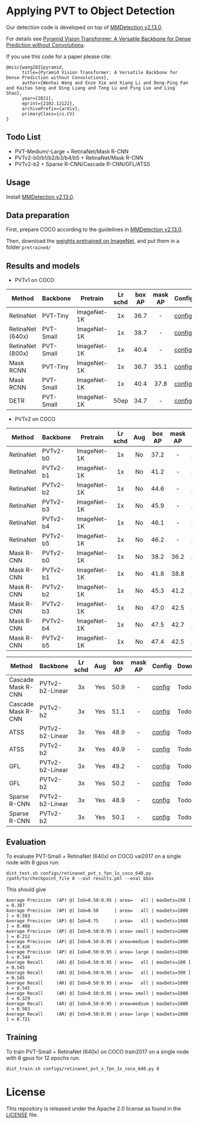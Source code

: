 # Applying PVT to Object Detection

Our detection code is developed on top of [MMDetection v2.13.0](https://github.com/open-mmlab/mmdetection/tree/v2.13.0).

For details see [Pyramid Vision Transformer: A Versatile Backbone for Dense Prediction without Convolutions](https://arxiv.org/pdf/2102.12122.pdf). 

If you use this code for a paper please cite:

```
@misc{wang2021pyramid,
      title={Pyramid Vision Transformer: A Versatile Backbone for Dense Prediction without Convolutions}, 
      author={Wenhai Wang and Enze Xie and Xiang Li and Deng-Ping Fan and Kaitao Song and Ding Liang and Tong Lu and Ping Luo and Ling Shao},
      year={2021},
      eprint={2102.12122},
      archivePrefix={arXiv},
      primaryClass={cs.CV}
}
```

## Todo List
- PVT-Medium/-Large + RetinaNet/Mask R-CNN
- PVTv2-b0/b1/b2/b3/b4/b5 + RetinaNet/Mask R-CNN
- PVTv2-b2 + Sparse R-CNN/Cascade R-CNN/GFL/ATSS


## Usage

Install [MMDetection v2.13.0](https://github.com/open-mmlab/mmdetection/tree/v2.13.0).


## Data preparation

First, prepare COCO according to the guidelines in [MMDetection v2.13.0](https://github.com/open-mmlab/mmdetection/tree/v2.13.0).

Then, download the [weights pretrained on ImageNet](../classification/README.md), and put them in a folder `pretrained/`

## Results and models

- PVTv1 on COCO

| Method           | Backbone  | Pretrain    | Lr schd | box AP | mask AP | Config                                               | Download                                                                                    |
|------------------|-----------|-------------|:-------:|:------:|:-------:|------------------------------------------------------|---------------------------------------------------------------------------------------------|
| RetinaNet        | PVT-Tiny  | ImageNet-1K |    1x   |  36.7  |    -    | [config](configs/retinanet_pvt_t_fpn_1x_coco.py)     | Todo.                                                                                       |
| RetinaNet (640x) | PVT-Small | ImageNet-1K |    1x   |  38.7  |    -    | [config](configs/retinanet_pvt_s_fpn_1x_coco_640.py) | [model](https://drive.google.com/file/d/1L5wh2rYsVnuC_CEeFE6yMhU1kENt2gnk/view?usp=sharing) |
| RetinaNet (800x) | PVT-Small | ImageNet-1K |    1x   |  40.4  |    -    | [config](configs/retinanet_pvt_s_fpn_1x_coco.py)     | [model](https://drive.google.com/file/d/1U02ngyT_IYxS8SlU3WXf5r0TFsoBE3Lm/view?usp=sharing) |
| Mask RCNN        | PVT-Tiny  | ImageNet-1K |    1x   |  36.7  |   35.1  | [config](configs/mask_rcnn_pvt_t_fpn_1x_coco.py)     | Todo.                                                                                       |
| Mask RCNN        | PVT-Small | ImageNet-1K |    1x   |  40.4  |   37.8  | [config](configs/mask_rcnn_pvt_s_fpn_1x_coco.py)     | Todo.                                                                                       |
| DETR             | PVT-Small | ImageNet-1K |   50ep  |  34.7  |    -    | [config](configs/detr_pvt_s_8x2_50ep_coco.py)        | Todo.                                                                                       |

- PVTv2 on COCO


| Method     | Backbone | Pretrain    | Lr schd | Aug | box AP | mask AP | Config                                               | Download |
|------------|----------|-------------|:-------:|:---:|:------:|:-------:|------------------------------------------------------|----------|
| RetinaNet  | PVTv2-b0 | ImageNet-1K |    1x   |  No |  37.2  |    -    | [config](configs/retinanet_pvt_v2_b0_fpn_1x_coco.py) | Todo.    |
| RetinaNet  | PVTv2-b1 | ImageNet-1K |    1x   |  No |  41.2  |    -    | [config](configs/retinanet_pvt_v2_b1_fpn_1x_coco.py) | Todo.    |
| RetinaNet  | PVTv2-b2 | ImageNet-1K |    1x   |  No |  44.6  |    -    | [config](configs/retinanet_pvt_v2_b2_fpn_1x_coco.py) | Todo.    |
| RetinaNet  | PVTv2-b3 | ImageNet-1K |    1x   |  No |  45.9  |    -    | [config](configs/retinanet_pvt_v2_b3_fpn_1x_coco.py) | Todo.    |
| RetinaNet  | PVTv2-b4 | ImageNet-1K |    1x   |  No |  46.1  |    -    | [config](configs/retinanet_pvt_v2_b4_fpn_1x_coco.py) | Todo.    |
| RetinaNet  | PVTv2-b5 | ImageNet-1K |    1x   |  No |  46.2  |    -    | [config](configs/retinanet_pvt_v2_b5_fpn_1x_coco.py) | Todo.    |
| Mask R-CNN | PVTv2-b0 | ImageNet-1K |    1x   |  No |  38.2  |   36.2  | [config](configs/mask_rcnn_pvt_v2_b0_fpn_1x_coco.py) | Todo.    |
| Mask R-CNN | PVTv2-b1 | ImageNet-1K |    1x   |  No |  41.8  |   38.8  | [config](configs/mask_rcnn_pvt_v2_b1_fpn_1x_coco.py) | Todo.    |
| Mask R-CNN | PVTv2-b2 | ImageNet-1K |    1x   |  No |  45.3  |   41.2  | [config](configs/mask_rcnn_pvt_v2_b2_fpn_1x_coco.py) | Todo.    |
| Mask R-CNN | PVTv2-b3 | ImageNet-1K |    1x   |  No |  47.0  |   42.5  | [config](configs/mask_rcnn_pvt_v2_b3_fpn_1x_coco.py) | Todo.    |
| Mask R-CNN | PVTv2-b4 | ImageNet-1K |    1x   |  No |  47.5  |   42.7  | [config](configs/mask_rcnn_pvt_v2_b4_fpn_1x_coco.py) | Todo.    |
| Mask R-CNN | PVTv2-b5 | ImageNet-1K |    1x   |  No |  47.4  |   42.5  | [config](configs/mask_rcnn_pvt_v2_b5_fpn_1x_coco.py) | Todo.    |


| Method        | Backbone        | Lr schd | Aug | box AP | mask AP | Config     | Download |
|---------------|-----------------|:-------:|:---:|:------:|:-------:|------------|----------|
| Cascade Mask R-CNN | PVTv2-b2-Linear |    3x   | Yes |  50.9  |    -    | [config](configs/cascade_mask_rcnn_pvt_v2_b2_li_fpn_3x_mstrain_fp16.py) | Todo.    |
| Cascade Mask R-CNN | PVTv2-b2        |    3x   | Yes |  51.1  |    -    | [config](configs/cascade_mask_rcnn_pvt_v2_b2_fpn_3x_mstrain_fp16.py) | Todo.    |
| ATSS          | PVTv2-b2-Linear |    3x   | Yes |  48.9  |    -    | [config](configs/atss_pvt_v2_b2_li_fpn_3x_mstrain_fp16.py) | Todo.    |
| ATSS          | PVTv2-b2        |    3x   | Yes |  49.9  |    -    | [config](configs/atss_pvt_v2_b2_fpn_3x_mstrain_fp16.py) | Todo.    |
| GFL           | PVTv2-b2-Linear |    3x   | Yes |  49.2  |    -    | [config](configs/gfl_pvt_v2_b2_fpn_li_3x_mstrain_fp16.py) | Todo.    |
| GFL           | PVTv2-b2        |    3x   | Yes |  50.2  |    -    | [config](configs/gfl_pvt_v2_b2_fpn_3x_mstrain_fp16.py) | Todo.    |
| Sparse R-CNN  | PVTv2-b2-Linear |    3x   | Yes |  48.9  |    -    | [config](configs/sparse_rcnn_pvt_v2_b2_li_fpn_300_proposals_crop_mstrain_480-800_3x_coco.py) | Todo.    |
| Sparse R-CNN  | PVTv2-b2        |    3x   | Yes |  50.1  |    -    | [config](configs/sparse_rcnn_pvt_v2_b2_fpn_300_proposals_crop_mstrain_480-800_3x_coco.py) | Todo.    |


## Evaluation
To evaluate PVT-Small + RetinaNet (640x) on COCO val2017 on a single node with 8 gpus run:
```
dist_test.sh configs/retinanet_pvt_s_fpn_1x_coco_640.py /path/to/checkpoint_file 8 --out results.pkl --eval bbox
```
This should give
```
Average Precision  (AP) @[ IoU=0.50:0.95 | area=   all | maxDets=100 ] = 0.387
Average Precision  (AP) @[ IoU=0.50      | area=   all | maxDets=1000 ] = 0.593
Average Precision  (AP) @[ IoU=0.75      | area=   all | maxDets=1000 ] = 0.408
Average Precision  (AP) @[ IoU=0.50:0.95 | area= small | maxDets=1000 ] = 0.212
Average Precision  (AP) @[ IoU=0.50:0.95 | area=medium | maxDets=1000 ] = 0.416
Average Precision  (AP) @[ IoU=0.50:0.95 | area= large | maxDets=1000 ] = 0.544
Average Recall     (AR) @[ IoU=0.50:0.95 | area=   all | maxDets=100 ] = 0.545
Average Recall     (AR) @[ IoU=0.50:0.95 | area=   all | maxDets=300 ] = 0.545
Average Recall     (AR) @[ IoU=0.50:0.95 | area=   all | maxDets=1000 ] = 0.545
Average Recall     (AR) @[ IoU=0.50:0.95 | area= small | maxDets=1000 ] = 0.329
Average Recall     (AR) @[ IoU=0.50:0.95 | area=medium | maxDets=1000 ] = 0.583
Average Recall     (AR) @[ IoU=0.50:0.95 | area= large | maxDets=1000 ] = 0.721
```

## Training
To train PVT-Small + RetinaNet (640x) on COCO train2017 on a single node with 8 gpus for 12 epochs run:

```
dist_train.sh configs/retinanet_pvt_s_fpn_1x_coco_640.py 8
```

# License
This repository is released under the Apache 2.0 license as found in the [LICENSE](LICENSE) file.
